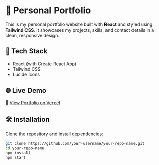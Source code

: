 # 💼 Personal Portfolio

This is my personal portfolio website built with **React** and styled using **Tailwind CSS**. It showcases my projects, skills, and contact details in a clean, responsive design.

## 🚀 Tech Stack

- React (with Create React App)
- Tailwind CSS
- Lucide Icons

## 🌐 Live Demo

🔗 [View Portfolio on Vercel](https://portfolio-pied-eight-37.vercel.app)

## 🛠️ Installation

Clone the repository and install dependencies:

```bash
git clone https://github.com/your-username/your-repo-name.git
cd your-repo-name
npm install
npm start
